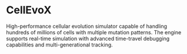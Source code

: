 # CellEvoX
High-performance cellular evolution simulator capable of handling hundreds of millions of cells with multiple mutation patterns. The engine supports real-time simulation with advanced time-travel debugging capabilities and multi-generational tracking.
